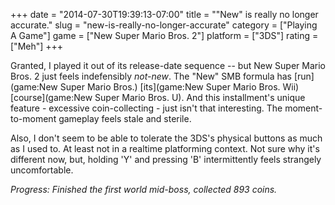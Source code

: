 +++
date = "2014-07-30T19:39:13-07:00"
title = "\"New\" is really no longer accurate."
slug = "new-is-really-no-longer-accurate"
category = ["Playing A Game"]
game = ["New Super Mario Bros. 2"]
platform = ["3DS"]
rating = ["Meh"]
+++

Granted, I played it out of its release-date sequence -- but New Super Mario Bros. 2 just feels indefensibly <i>not-new</i>.  The "New" SMB formula has [run](game:New Super Mario Bros.) [its](game:New Super Mario Bros. Wii) [course](game:New Super Mario Bros. U).  And this installment's unique feature - excessive coin-collecting - just isn't that interesting.  The moment-to-moment gameplay feels stale and sterile.

Also, I don't seem to be able to tolerate the 3DS's physical buttons as much as I used to.  At least not in a realtime platforming context.  Not sure why it's different now, but, holding 'Y' and pressing 'B' intermittently feels strangely uncomfortable.

<i>Progress: Finished the first world mid-boss, collected 893 coins.</i>
